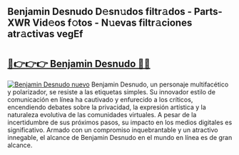 ## Benjamin Desnudo D𝚎sn𝚞dos filtr𝚊dos - Parts-XWR Vid𝚎os f𝚘tos - N𝚞evas filtr𝚊ciones atr𝚊ctivas vegEf

# <h2><a href="http://mb8ux0.tromn.icu/?c=Benjamin+Desnudo">🔗👉👉👉 Benjamin Desnudo 🔗🔗</a></h2>

[![Benjamin Desnudo nuevo](https://i.imgur.com/pEAQMta.gif)](http://mb8ux0.tromn.icu/?c=Benjamin+Desnudo)
Benjamin Desnudo, un personaje multifacético y polarizador, se resiste a las etiquetas simples. Su innovador estilo de comunicación en línea ha cautivado y enfurecido a los críticos, encendiendo debates sobre la privacidad, la expresión artística y la naturaleza evolutiva de las comunidades virtuales. A pesar de la incertidumbre de sus próximos pasos, su impacto en los medios digitales es significativo. Armado con un compromiso inquebrantable y un atractivo innegable, el alcance de Benjamin Desnudo en el mundo en línea es de gran alcance.
